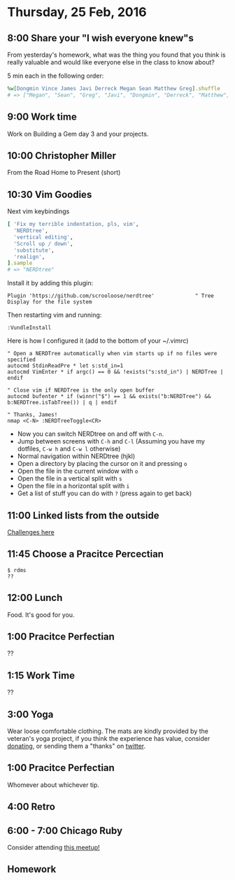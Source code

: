 Thursday, 25 Feb, 2016
======================


8:00 Share your "I wish everyone knew"s
---------------------------------------

From yesterday's homework, what was the thing you found that you
think is really valuable and would like everyone else in the class
to know about?

5 min each in the following order:

```ruby
%w[Dongmin Vince James Javi Derreck Megan Sean Matthew Greg].shuffle
# => ["Megan", "Sean", "Greg", "Javi", "Dongmin", "Derreck", "Matthew", "James", "Vince"]
```


9:00 Work time
--------------

Work on Building a Gem day 3 and your projects.


10:00 Christopher Miller
------------------------

From the Road Home to Present (short)


10:30 Vim Goodies
-----------------

Next vim keybindings

```ruby
[ 'Fix my terrible indentation, pls, vim',
  'NERDtree',
  'vertical editing',
  'Scroll up / down',
  'substitute',
  'realign',
].sample
# => "NERDtree"
```

Install it by adding this plugin:

```vim
Plugin 'https://github.com/scrooloose/nerdtree'             " Tree Display for the file system
```

Then restarting vim and running:

```
:VundleInstall
```

Here is how I configured it (add to the bottom of your ~/.vimrc)

```vim
" Open a NERDTree automatically when vim starts up if no files were specified
autocmd StdinReadPre * let s:std_in=1
autocmd VimEnter * if argc() == 0 && !exists("s:std_in") | NERDTree | endif

" Close vim if NERDTree is the only open buffer
autocmd bufenter * if (winnr("$") == 1 && exists("b:NERDTree") && b:NERDTree.isTabTree()) | q | endif

" Thanks, James!
nmap <C-N> :NERDTreeToggle<CR>
```

* Now you can switch NERDtree on and off with `C-n`.
* Jump between screens with `C-h` and `C-l` (Assuming you have my dotfiles, `C-w h` and `C-w l` otherwise)
* Normal navigation within NERDtree (hjkl)
* Open a directory by placing the cursor on it and pressing `o`
* Open the file in the current window with `o`
* Open the file in a vertical split with `s`
* Open the file in a horizontal split with `i`
* Get a list of stuff you can do with `?` (press again to get back)


11:00 Linked lists from the outside
-----------------------------------

[Challenges here](https://github.com/JoshCheek/linked_list_challenges)


11:45 Choose a Pracitce Percectian
----------------------------------

```
$ rdms
??
```


12:00 Lunch
-----------

Food. It's good for you.


1:00 Pracitce Perfectian
------------------------

??


1:15 Work Time
--------------

??


3:00 Yoga
---------

Wear loose comfortable clothing.
The mats are kindly provided by the veteran's yoga project,
if you think the experience has value, consider [donating](http://www.veteransyogaproject.org/donate.html),
or sending them a "thanks" on [twitter](https://twitter.com/veteransyoga).


1:00 Pracitce Perfectian
------------------------

Whomever about whichever tip.


4:00 Retro
----------



6:00 - 7:00 Chicago Ruby
------------------------

Consider attending [this meetup!](http://www.meetup.com/ChicagoRuby/events/224393434/)


Homework
--------
